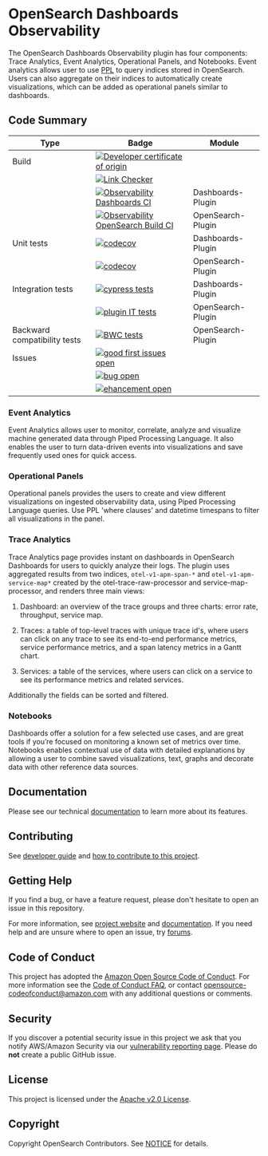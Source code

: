 # OpenSearch Dashboards Observability

The OpenSearch Dashboards Observability plugin has four components: Trace Analytics, Event Analytics, Operational Panels, and Notebooks. Event analytics allows user to use [PPL](https://opensearch.org/docs/latest/search-plugins/ppl/index/) to query indices stored in OpenSearch. Users can also aggregate on their indices to automatically create visualizations, which can be added as operational panels similar to dashboards.

## Code Summary

| Type   | Badge        | Module   |
|--------|--------------|----------|
| Build  | [![Developer certificate of origin][dco-badge]][dco-badge-link] |  |
|        | [![Link Checker][link-check-badge]][link-check-link]             |  |
|        | [![Observability Dashboards CI][dashboard-build-badge]][dashboard-build-link]          | Dashboards-Plugin |
|        | [![Observability OpenSearch Build CI][opensearch-build-badge]][opensearch-build-link]     | OpenSearch-Plugin  |
| Unit tests    |    [![codecov][dashboard-codecov-badge]][codecov-link]          | Dashboards-Plugin |
|        |    [![codecov][opensearch-codecov-badge]][codecov-link]            | OpenSearch-Plugin  |
| Integration tests    |   [![cypress tests][cypress-test-badge]][cypress-test-link]           | Dashboards-Plugin |
|        |   [![plugin IT tests][opensearch-it-badge]][opensearch-it-link]          | OpenSearch-Plugin  |
| Backward compatibility tests    |   [![BWC tests][bwc-tests-badge]][bwc-tests-badge]           | OpenSearch-Plugin  |
| Issues | [![good first issues open][good-first-badge]][good-first-link]         |          |
|        | [![bug open][bug-badge]][bug-link]        |          |
|        | [![ehancement open][ehancement-badge]][enhancement-link] |          |

[dco-badge]: https://github.com/opensearch-project/trace-analytics/actions/workflows/dco.yml/badge.svg
[dco-badge-link]: https://github.com/opensearch-project/trace-analytics/actions/workflows/dco.yml
[link-check-badge]:https://github.com/opensearch-project/trace-analytics/actions/workflows/link-checker.yml/badge.svg
[link-check-link]: https://github.com/opensearch-project/trace-analytics/actions/workflows/link-checker.yml
[dashboard-build-badge]: https://github.com/opensearch-project/trace-analytics/actions/workflows/dashboards-observability-test-and-build-workflow.yml/badge.svg
[dashboard-build-link]: https://github.com/opensearch-project/trace-analytics/actions/workflows/dashboards-observability-test-and-build-workflow.yml
[opensearch-build-badge]: https://github.com/opensearch-project/trace-analytics/actions/workflows/opensearch-observability-test-and-build-workflow.yml/badge.svg
[opensearch-build-link]: https://github.com/opensearch-project/trace-analytics/actions/workflows/opensearch-observability-test-and-build-workflow.yml
[dashboard-codecov-badge]: https://codecov.io/gh/opensearch-project/trace-analytics/branch/main/graphs/badge.svg?flag=dashboards-observability
[opensearch-codecov-badge]: https://codecov.io/gh/opensearch-project/trace-analytics/branch/main/graphs/badge.svg?flag=opensearch-observability
[codecov-link]: https://codecov.io/gh/opensearch-project/trace-analytics/branch/main/graphs/badge.svg?flag=dashboards-observability
[cypress-test-badge]: https://img.shields.io/badge/Cypress%20tests-success-green
[cypress-test-link]: https://github.com/opensearch-project/trace-analytics/blob/main/dashboards-observability/.cypress/CYPRESS_TESTS.md
[opensearch-it-badge]: https://img.shields.io/badge/Plugin%20IT%20tests-success-green
[opensearch-it-link]: https://github.com/opensearch-project/trace-analytics/blob/main/opensearch-observability/src/test/kotlin/org/opensearch/observability/ObservabilityPluginIT.kt
[bwc-tests-badge]: https://img.shields.io/badge/BWC%20Tests-in%20progress-yellow
[bwc-tests-badge]: https://github.com/opensearch-project/trace-analytics/issues/276
[good-first-badge]: https://img.shields.io/github/issues/opensearch-project/trace-analytics/good%20first%20issue.svg
[good-first-link]: https://github.com/opensearch-project/trace-analytics/issues?q=is%3Aopen+is%3Aissue+label%3A"good+first+issue"
[bug-badge]: https://img.shields.io/github/issues/opensearch-project/trace-analytics/bug.svg 
[bug-link]: https://github.com/opensearch-project/trace-analytics/issues?q=is%3Aopen+is%3Aissue+label%3Abug+
[ehancement-badge]: https://img.shields.io/github/issues/opensearch-project/trace-analytics/enhancement.svg 
[enhancement-link]: https://github.com/opensearch-project/trace-analytics/issues?q=is%3Aopen+is%3Aissue+label%3Aenhancement+


### Event Analytics

Event Analytics allows user to monitor, correlate, analyze and visualize machine generated data through Piped Processing Language. It also enables the user to turn data-driven events into visualizations and save frequently used ones for quick access. 


### Operational Panels

Operational panels provides the users to create and view different visualizations on ingested observability data, using Piped Processing Language queries. Use PPL 'where clauses' and datetime timespans to filter all visualizations in the panel.  


### Trace Analytics

Trace Analytics page provides instant on dashboards in OpenSearch Dashboards for users to quickly analyze their logs. The plugin uses aggregated results from two indices, `otel-v1-apm-span-*` and `otel-v1-apm-service-map*` created by the otel-trace-raw-processor and service-map-processor, and renders three main views:

1. Dashboard: an overview of the trace groups and three charts: error rate, throughput, service map.

1. Traces: a table of top-level traces with unique trace id's, where users can click on any trace to see its end-to-end performance metrics, service performance metrics, and a span latency metrics in a Gantt chart.

1. Services: a table of the services, where users can click on a service to see its performance metrics and related services.

Additionally the fields can be sorted and filtered.

### Notebooks

Dashboards offer a solution for a few selected use cases, and are great tools if you’re focused on monitoring a known set of metrics over time. Notebooks enables contextual use of data with detailed explanations by allowing a user to combine saved visualizations, text, graphs and decorate data with other reference data sources.

## Documentation

Please see our technical [documentation](https://opensearch.org/docs/latest/observability-plugins/index/) to learn more about its features.

## Contributing

See [developer guide](DEVELOPER_GUIDE.md) and [how to contribute to this project](CONTRIBUTING.md).

## Getting Help

If you find a bug, or have a feature request, please don't hesitate to open an issue in this repository.

For more information, see [project website](https://opensearch.org/) and [documentation](https://opensearch.org/docs). If you need help and are unsure where to open an issue, try [forums](https://discuss.opendistrocommunity.dev/).

## Code of Conduct

This project has adopted the [Amazon Open Source Code of Conduct](CODE_OF_CONDUCT.md). For more information see the [Code of Conduct FAQ](https://aws.github.io/code-of-conduct-faq), or contact [opensource-codeofconduct@amazon.com](mailto:opensource-codeofconduct@amazon.com) with any additional questions or comments.

## Security

If you discover a potential security issue in this project we ask that you notify AWS/Amazon Security via our [vulnerability reporting page](http://aws.amazon.com/security/vulnerability-reporting/). Please do **not** create a public GitHub issue.

## License

This project is licensed under the [Apache v2.0 License](LICENSE).

## Copyright

Copyright OpenSearch Contributors. See [NOTICE](NOTICE) for details.
